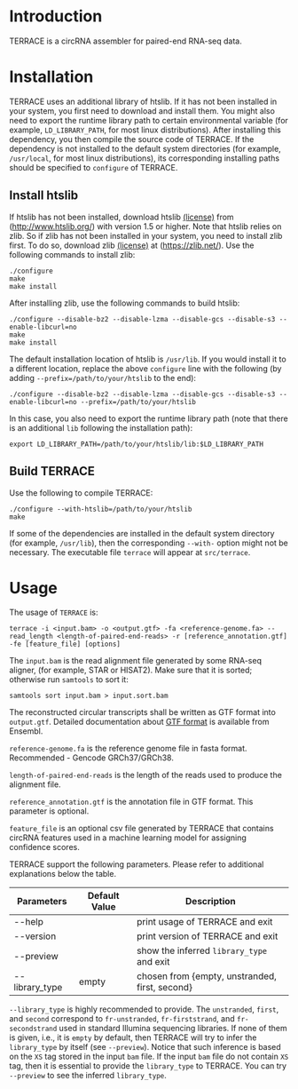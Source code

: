# Introduction

TERRACE is a circRNA assembler for paired-end RNA-seq data.

# Installation

TERRACE uses an additional library of htslib. 
If it has not been installed in your system, you first
need to download and install them. You might also need to
export the runtime library path to certain environmental
variable (for example, `LD_LIBRARY_PATH`, for most linux distributions).
After installing this dependency, you then compile the source code of TERRACE.
If the dependency is not installed to the default system 
directories (for example, `/usr/local`, for most linux distributions),
its corresponding installing paths should be specified to `configure` of TERRACE.

## Install htslib
If htslib has not been installed, download htslib 
[(license)](https://github.com/samtools/htslib/blob/develop/LICENSE)
from (http://www.htslib.org/) with version 1.5 or higher.
Note that htslib relies on zlib. So if zlib has not been installed in your system,
you need to install zlib first. To do so, download zlib
[(license)](https://zlib.net/zlib_license.html) at (https://zlib.net/).
Use the following commands to install zlib:
```
./configure
make
make install
```
After installing zlib, use the following commands to build htslib:
```
./configure --disable-bz2 --disable-lzma --disable-gcs --disable-s3 --enable-libcurl=no
make
make install
```
The default installation location of htslib is `/usr/lib`.
If you would install it to a different location, replace the above `configure` line with
the following (by adding `--prefix=/path/to/your/htslib` to the end):
```
./configure --disable-bz2 --disable-lzma --disable-gcs --disable-s3 --enable-libcurl=no --prefix=/path/to/your/htslib
```
In this case, you also need to export the runtime library path (note that there
is an additional `lib` following the installation path):
```
export LD_LIBRARY_PATH=/path/to/your/htslib/lib:$LD_LIBRARY_PATH
```

## Build TERRACE

Use the following to compile TERRACE:
```
./configure --with-htslib=/path/to/your/htslib
make
```

If some of the dependencies are installed in the default system directory (for example, `/usr/lib`),
then the corresponding `--with-` option might not be necessary.
The executable file `terrace` will appear at `src/terrace`.

# Usage

The usage of `TERRACE` is:
```
terrace -i <input.bam> -o <output.gtf> -fa <reference-genome.fa> --read_length <length-of-paired-end-reads> -r [reference_annotation.gtf] -fe [feature_file] [options]
```

The `input.bam` is the read alignment file generated by some RNA-seq aligner, (for example, STAR or HISAT2).
Make sure that it is sorted; otherwise run `samtools` to sort it:
```
samtools sort input.bam > input.sort.bam
```
The reconstructed circular transcripts shall be written as GTF format into `output.gtf`. Detailed documentation about [GTF format](https://useast.ensembl.org/info/website/upload/gff.html) is available from Ensembl.

`reference-genome.fa` is the reference genome file in fasta format. Recommended - Gencode GRCh37/GRCh38.

`length-of-paired-end-reads` is the length of the reads used to produce the alignment file.

`reference_annotation.gtf` is the annotation file in GTF format. This parameter is optional.

`feature_file` is an optional csv file generated by TERRACE that contains circRNA features used in a machine learning model for assigning confidence scores. 


TERRACE support the following parameters. Please refer
to additional explanations below the table.

 Parameters | Default Value | Description
 ------------------------- | ------------- | ----------
 --help  | | print usage of TERRACE and exit
 --version | | print version of TERRACE and exit
 --preview | | show the inferred `library_type` and exit
 --library_type               | empty | chosen from {empty, unstranded, first, second}

`--library_type` is highly recommended to provide. The `unstranded`, `first`, and `second`
correspond to `fr-unstranded`, `fr-firststrand`, and `fr-secondstrand` used in standard Illumina
sequencing libraries. If none of them is given, i.e., it is `empty` by default, then TERRACE
will try to infer the `library_type` by itself (see `--preview`). Notice that such inference is based
on the `XS` tag stored in the input `bam` file. If the input `bam` file do not contain `XS` tag,
then it is essential to provide the `library_type` to TERRACE. You can try `--preview` to see
the inferred `library_type`.
